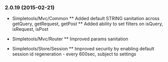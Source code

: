 ### 2.0.19 (2015-02-21)

  * Simpletools/Mvc/Common
  ** Added default STRING sanitation across getQuery, getRequest, getPost
  ** Added ability to set filters on isQuery, isRequest, isPost

  * Simpletools/Mvc/Router
  ** Improved params sanitation

  * Simpletools/Store/Session
  ** Improved security by enabling default session id regeneration - every 600sec, subject to settings